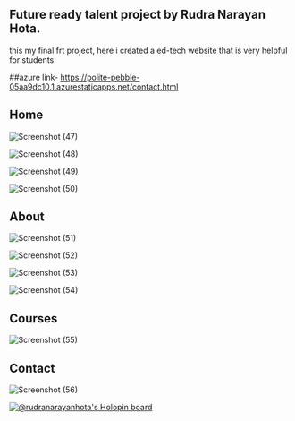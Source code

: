 ## Future ready talent project by Rudra Narayan Hota.
this my final frt project, here i created a ed-tech website that is very helpful for students.

##azure link- https://polite-pebble-05aa9dc10.1.azurestaticapps.net/contact.html

## Home

![Screenshot (47)](https://user-images.githubusercontent.com/89252181/184015154-bb572740-19a7-450a-ba51-f210a4bc029c.png)


![Screenshot (48)](https://user-images.githubusercontent.com/89252181/184015207-b9e5d5f2-d431-40d2-9ab9-541fc13ca195.png)


![Screenshot (49)](https://user-images.githubusercontent.com/89252181/184015275-75744f63-7e0f-4eee-8b1f-f71bf5095c83.png)


![Screenshot (50)](https://user-images.githubusercontent.com/89252181/184015312-27a7e69c-5992-4d19-9d85-0def02f92a1f.png)


## About

![Screenshot (51)](https://user-images.githubusercontent.com/89252181/184015416-345b9cf8-137f-4baa-b8da-e5d33bb80f72.png)


![Screenshot (52)](https://user-images.githubusercontent.com/89252181/184015440-c0782c16-bb44-43b5-a142-ed5303d5b559.png)

![Screenshot (53)](https://user-images.githubusercontent.com/89252181/184015471-7ba82598-84ec-4f40-853a-80d562ce969d.png)

![Screenshot (54)](https://user-images.githubusercontent.com/89252181/184015509-9b21847d-f6e6-4a48-a0ec-2282a37c5b2f.png)

## Courses

![Screenshot (55)](https://user-images.githubusercontent.com/89252181/184015654-98bb47c0-849b-4bed-b4cc-bc6cc45b16be.png)


## Contact
![Screenshot (56)](https://user-images.githubusercontent.com/89252181/184015676-5a249807-c13e-487a-8284-bf3b4f0e546e.png)




[![@rudranarayanhota's Holopin board](https://holopin.me/rudranarayanhota)](https://holopin.io/@rudranarayanhota)
